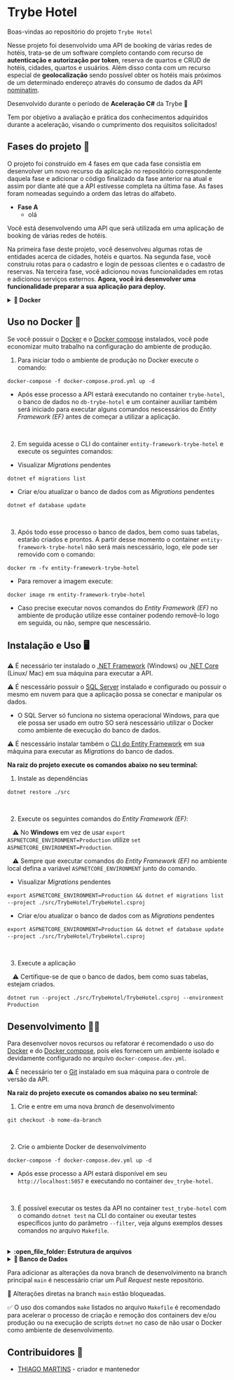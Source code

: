 # Trybe Hotel

Boas-vindas ao repositório do projeto `Trybe Hotel`

Nesse projeto foi desenvolvido uma API de booking de várias redes de hotéis, trata-se de um software completo contando com recurso de **autenticação e autorização por token**, reserva de quartos e CRUD de hotéis, cidades, quartos e usuários. Além disso conta com um recurso especial de **geolocalização** sendo possível obter os hotéis mais próximos de um determinado endereço através do consumo de dados da API [nominatim](https://nominatim.org/release-docs/latest).

Desenvolvido durante o período de **Aceleração C#** da Trybe 🚀

Tem por objetivo a avaliação e prática dos conhecimentos adquiridos durante a aceleração, visando o cumprimento dos requisitos solicitados!

## Fases do projeto :hammer:
O projeto foi construído em 4 fases em que cada fase consistia em desenvolver um novo recurso da aplicação no repositório correspondente daquela fase e adicionar o código finalizado da fase anterior na atual e assim por diante até que a API estivesse completa na última fase. As fases foram nomeadas seguindo a ordem das letras do alfabeto.

- **Fase A**
  - olá

Você está desenvolvendo uma API que será utilizada em uma aplicação de booking de várias redes de hotéis.

Na primeira fase deste projeto, você desenvolveu algumas rotas de entidades acerca de cidades, hotéis e quartos. Na segunda fase, você construiu rotas para o cadastro e login de pessoas clientes e o cadastro de reservas. Na terceira fase, você adicionou novas funcionalidades em rotas e adicionou serviços externos. **Agora, você irá desenvolver uma funcionalidade preparar a sua aplicação para deploy.**

<details>
<summary><strong>🐳 Docker</strong></summary><br />

Para auxiliar no desenvolvimento, este projeto possui um arquivo do docker compose para subir um serviço do banco de dados `Azure Data Studio`. Este banco de dados possui a mesma arquitetura do `SQL Server`.

Para subir o serviço, utilize o comando:

```shell
docker-compose up -d --build
```

Para conectar ao seu sistema de gerenciamento de banco de dados, utilize as seguintes credenciais:

- `Server`: localhost
- `User`: sa
- `Password`: TrybeHotel12!
- `Database`: TrybeHotel
- `Trust server certificate`: true

Para criar o contexto do banco de dados na sua aplicação, utilize como connection string:

```csharp
var connectionString = "Server=localhost;Database=TrybeHotel;User=SA;Password=TrybeHotel12!;TrustServerCertificate=True";
```

⚠️ ** Essa connection string poderá ser utilizada no requisito 1 **

</details>

## Uso no Docker 🐋
Se você possuir o [Docker](https://www.docker.com) e o [Docker compose](https://docs.docker.com/compose/install) instalados, você pode economizar muito trabalho na configuração do ambiente de produção.

1. Para iniciar todo o ambiente de produção no Docker execute o comando:
```
docker-compose -f docker-compose.prod.yml up -d
```
- Após esse processo a API estará executando no container `trybe-hotel`, o banco de dados no `db-trybe-hotel` e um container auxiliar também será iniciado para executar alguns comandos nescessários do _Entity Framework (EF)_ antes de começar a utilizar a aplicação.
<br />

2. Em seguida acesse o CLI do container `entity-framework-trybe-hotel` e execute os seguintes comandos:
- Visualizar _Migrations_ pendentes
```
dotnet ef migrations list
```

- Criar e/ou atualizar o banco de dados com as _Migrations_ pendentes
```
dotnet ef database update
```
<br />

3. Após todo esse processo o banco de dados, bem como suas tabelas, estarão criados e prontos. A partir desse momento o container `entity-framework-trybe-hotel` não será mais nescessário, logo, ele pode ser removido com o comando:
```
docker rm -fv entity-framework-trybe-hotel
```

- Para remover a imagem execute:
```
docker image rm entity-framework-trybe-hotel
```

- Caso precise executar novos comandos do _Entity Framework (EF)_ no ambiente de produção utilize esse container podendo removê-lo logo em seguida, ou não, sempre que nescessário.

## Instalação e Uso 🖥️

⚠️ É necessário ter instalado o [.NET Framework](https://dotnet.microsoft.com/pt-br) (Windows) ou [.NET Core](https://dotnet.microsoft.com/pt-br/) (Linux/ Mac) em sua máquina para executar a API.

⚠️ É nescessário possuir o [SQL Server](https://www.microsoft.com/pt-br/sql-server/sql-server-downloads) instalado e configurado ou possuir o mesmo em nuvem para que a aplicação possa se conectar e manipular os dados.
- O SQL Server só funciona no sistema operacional Windows, para que ele possa ser usado em outro SO será nescessário utilizar o Docker como ambiente de execução do banco de dados.

⚠️ É nescessário instalar também o [CLI do Entity Framework](https://www.nuget.org/packages/dotnet-ef) em sua máquina para executar as _Migrations_ do banco de dados.

**Na raiz do projeto execute os comandos abaixo no seu terminal:**

1. Instale as dependências
```
dotnet restore ./src
```
<br />

2. Execute os seguintes comandos do _Entity Framework (EF)_:

&nbsp;&nbsp;&nbsp;⚠️ No **Windows** em vez de usar `export ASPNETCORE_ENVIRONMENT=Production` utilize `set ASPNETCORE_ENVIRONMENT=Production`.

&nbsp;&nbsp;&nbsp;⚠️ Sempre que executar comandos do _Entity Framework (EF)_ no ambiente local defina a variável `ASPNETCORE_ENVIRONMENT` junto do comando.

- Visualizar _Migrations_ pendentes
```
export ASPNETCORE_ENVIRONMENT=Production && dotnet ef migrations list --project ./src/TrybeHotel/TrybeHotel.csproj
```

- Criar e/ou atualizar o banco de dados com as _Migrations_ pendentes
```
export ASPNETCORE_ENVIRONMENT=Production && dotnet ef database update --project ./src/TrybeHotel/TrybeHotel.csproj
```
<br />

3. Execute a aplicação

&nbsp;&nbsp;&nbsp;⚠️ Certifique-se de que o banco de dados, bem como suas tabelas, estejam criados.
```
dotnet run --project ./src/TrybeHotel/TrybeHotel.csproj --environment Production
```

## Desenvolvimento 🧑‍💻
Para desenvolver novos recursos ou refatorar é recomendado o uso do [Docker](https://www.docker.com) e do [Docker compose](https://docs.docker.com/compose/install), pois eles fornecem um ambiente isolado e devidamente configurado no arquivo `docker-compose.dev.yml`.

⚠️ É necessário ter o [Git](https://git-scm.com) instalado em sua máquina para o controle de versão da API.

**Na raiz do projeto execute os comandos abaixo no seu terminal:**
1. Crie e entre em uma nova *branch* de desenvolvimento
```
git checkout -b nome-da-branch
```
<br />

2. Crie o ambiente Docker de desenvolvimento
```shell
docker-compose -f docker-compose.dev.yml up -d
```
- Após esse processo a API estará disponível em seu `http://localhost:5057` e executando no container `dev_trybe-hotel`.
<br />

3. É possível executar os testes da API no container `test_trybe-hotel` com o comando `dotnet test` na CLI do container ou exeutar testes específicos junto do parâmetro `--filter`, veja alguns exemplos desses comandos no arquivo `Makefile`.
<br />

<details>
  <summary><strong>:open_file_folder: Estrutura de arquivos</strong></summary>
  <br />

O sistema está dividido em diretórios específicos para auxiliar na organização e desenvolvimento do projeto.

- `Controllers/`: Este diretório armazena os arquivos com as lógicas dos controllers da aplicação que gerenciam as requisições recebidas e as respostas enviadas pela API.
<br />

- `Models/`: Este diretório armazena os arquivos com as models do banco de dados. As models `City`, `Hotel`, `Room`, `User` e `Booking` são os modelos usados para as tabelas `Cities`, `Hotels`, `Rooms`, `Users` e `Bookings`.
<br />

- `DTO/`: Este diretório armazena as classes de DTO. Responsáveis pela transferência de dados entre camadas da aplicação evitando acessos indevidos a dados sigilosos.
<br />

- `Repository/`: Este diretório armazena as lógicas que farão a interação com o banco de dados. Além disso, existe nesse mesmo diretório, o arquivo `TrybeHotelContext` com o contexto para a conexão com o banco de dados. Todos os `repository` e o `context` possuem interfaces que estão nesse diretório e fornecem o contrato para essas classes.
<br />

- `Services`: Este diretório armazena os serviços responsáveis pela geração de token e pelo serviço de geolocalização.

---
</details>

<details>
  <summary><strong>🎲 Banco de Dados</strong></summary>
  <br />

  Esse projeto conta com o *Diagrama de Entidade-Relacionamento (DER)* usado na modelagem do banco de dados.
    
![banco de dados](img/der.png)

  O diagrama infere 05 tabelas:
  - ***Cities***: tabela que armazena um conjunto de cidades nas quais os hotéis estão localizados.
  - ***Hotels***: tabela que armazena os hotéis da aplicação.
  - ***Rooms***: tabela que armazena os quartos de cada hotel da aplicação.
  - ***Users***: tabela que armazena as pessoas usuárias do sistema.
  - ***Bookings***: tabela que armazena as reservas de quartos de hotéis.

  Acerca dos relacionamentos, pelo diagrama de entidade-relacionamento temos:
  - Uma cidade pode ter vários hotéis.
  - Um hotel pode ter vários quartos.
  - Uma pessoa usuária pode ter várias reservas.
  - Um quarto pode ter várias reservas.

---
</details>

Para adicionar as alterações da nova branch de desenvolvimento na branch principal ```main``` é nescessário criar um *Pull Request* neste repositório.

:no_entry_sign: Alterações diretas na branch ```main``` estão bloqueadas.

:white_check_mark: O uso dos comandos `make` listados no arquivo `Makefile` é recomendado para acelerar o processo de criação e remoção dos containers dev e/ou produção ou na execução de scripts `dotnet` no caso de não usar o Docker como ambiente de desenvolvimento.

## Contribuidores 🤝

- [THIAGO MARTINS](https://github.com/thiagomartins367) - criador e mantenedor
